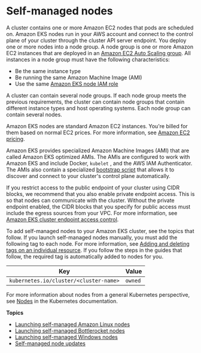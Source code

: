 # Self\-managed nodes<a name="worker"></a>

A cluster contains one or more Amazon EC2 nodes that pods are scheduled on\. Amazon EKS nodes run in your AWS account and connect to the control plane of your cluster through the cluster API server endpoint\. You deploy one or more nodes into a node group\. A node group is one or more Amazon EC2 instances that are deployed in an [Amazon EC2 Auto Scaling group](https://docs.aws.amazon.com/autoscaling/ec2/userguide/AutoScalingGroup.html)\. All instances in a node group must have the following characteristics:
+ Be the same instance type
+ Be running the same Amazon Machine Image \(AMI\)
+ Use the same [Amazon EKS node IAM role](create-node-role.md)

A cluster can contain several node groups\. If each node group meets the previous requirements, the cluster can contain node groups that contain different instance types and host operating systems\. Each node group can contain several nodes\.

Amazon EKS nodes are standard Amazon EC2 instances\. You're billed for them based on normal EC2 prices\. For more information, see [Amazon EC2 pricing](https://aws.amazon.com/ec2/pricing/)\.

Amazon EKS provides specialized Amazon Machine Images \(AMI\) that are called Amazon EKS optimized AMIs\. The AMIs are configured to work with Amazon EKS and include Docker,  `kubelet`  , and the AWS IAM Authenticator\. The AMIs also contain a specialized [bootstrap script](https://github.com/awslabs/amazon-eks-ami/blob/master/files/bootstrap.sh) that allows it to discover and connect to your cluster's control plane automatically\.

If you restrict access to the public endpoint of your cluster using CIDR blocks, we recommend that you also enable private endpoint access\. This is so that nodes can communicate with the cluster\. Without the private endpoint enabled, the CIDR blocks that you specify for public access must include the egress sources from your VPC\. For more information, see [Amazon EKS cluster endpoint access control](cluster-endpoint.md)\. 

To add self\-managed nodes to your Amazon EKS cluster, see the topics that follow\. If you launch self\-managed nodes manually, you must add the following tag to each node\. For more information, see [Adding and deleting tags on an individual resource](https://docs.aws.amazon.com/AWSEC2/latest/UserGuide/Using_Tags.html#adding-or-deleting-tags)\. If you follow the steps in the guides that follow, the required tag is automatically added to nodes for you\. 


| Key | Value | 
| --- | --- | 
|  `kubernetes.io/cluster/<cluster-name>`  |  `owned`  | 

For more information about nodes from a general Kubernetes perspective, see [Nodes](https://kubernetes.io/docs/concepts/architecture/nodes/) in the Kubernetes documentation\.

**Topics**
+ [Launching self\-managed Amazon Linux nodes](launch-workers.md)
+ [Launching self\-managed Bottlerocket nodes](launch-node-bottlerocket.md)
+ [Launching self\-managed Windows nodes](launch-windows-workers.md)
+ [Self\-managed node updates](update-workers.md)